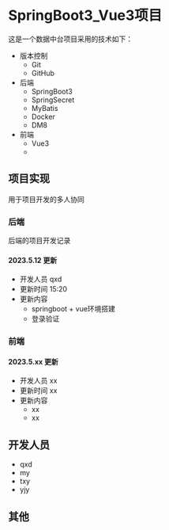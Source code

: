 # SpringBoot3_Vue3项目

这是一个数据中台项目采用的技术如下：
- 版本控制
  - Git 
  - GitHub
- 后端
  - SpringBoot3
  - SpringSecret
  - MyBatis
  - Docker
  - DM8
- 前端
  - Vue3
  -

## 项目实现
用于项目开发的多人协同

### 后端
后端的项目开发记录
#### 2023.5.12 更新
- 开发人员 qxd
- 更新时间 15:20
- 更新内容
  - springboot + vue环境搭建
  - 登录验证

### 前端

#### 2023.5.xx 更新
- 开发人员 xx
- 更新时间 xx
- 更新内容
    - xx
    - xx



## 开发人员
- qxd
- my
- txy
- yjy
## 其他